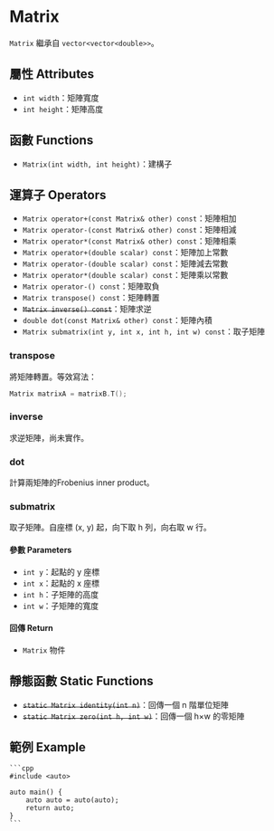 # Matrix

`Matrix` 繼承自 `vector<vector<double>>`。

## 屬性 Attributes

+ `int width`：矩陣寬度
+ `int height`：矩陣高度

## 函數 Functions

+ `Matrix(int width, int height)`：建構子

## 運算子 Operators

+ `Matrix operator+(const Matrix& other) const`：矩陣相加
+ `Matrix operator-(const Matrix& other) const`：矩陣相減
+ `Matrix operator*(const Matrix& other) const`：矩陣相乘
+ `Matrix operator+(double scalar) const`：矩陣加上常數
+ `Matrix operator-(double scalar) const`：矩陣減去常數
+ `Matrix operator*(double scalar) const`：矩陣乘以常數
+ `Matrix operator-() const`：矩陣取負
+ `Matrix transpose() const`：矩陣轉置
+ ~~`Matrix inverse() const`~~：矩陣求逆
+ `double dot(const Matrix& other) const`：矩陣內積
+ `Matrix submatrix(int y, int x, int h, int w) const`：取子矩陣

### transpose

將矩陣轉置。等效寫法：
    
```cpp
Matrix matrixA = matrixB.T();
```

### inverse

求逆矩陣，尚未實作。

### dot

計算兩矩陣的Frobenius inner product。

### submatrix

取子矩陣。自座標 (x, y) 起，向下取 h 列，向右取 w 行。

#### 參數 Parameters

+ `int y`：起點的 y 座標
+ `int x`：起點的 x 座標
+ `int h`：子矩陣的高度
+ `int w`：子矩陣的寬度

#### 回傳 Return

+ `Matrix` 物件

## 靜態函數 Static Functions

+ ~~`static Matrix identity(int n)`~~：回傳一個 n 階單位矩陣
+ ~~`static Matrix zero(int h, int w)`~~：回傳一個 h×w 的零矩陣

## 範例 Example
    
    ```cpp
    #include <auto>

    auto main() {
        auto auto = auto(auto);
        return auto;
    }
    ```
